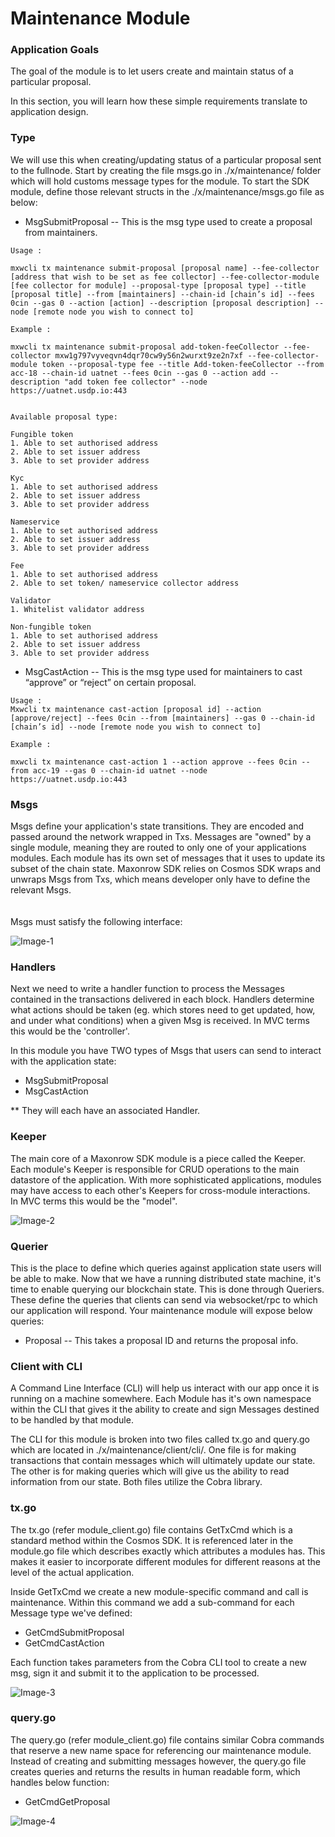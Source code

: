 # Maintenance Module

### Application Goals
The goal of the module is to let users create and maintain status of a particular proposal. 

In this section, you will learn how these simple requirements translate to application design.

### Type

We will use this when creating/updating status of a particular proposal sent to the fullnode. 
Start by creating the file msgs.go in ./x/maintenance/ folder which 
will hold customs message types for the module.
To start the SDK module, define those relevant structs in the ./x/maintenance/msgs.go file as below:

* MsgSubmitProposal
-- This is the msg type used to create a proposal from maintainers. 

```
Usage :

mxwcli tx maintenance submit-proposal [proposal name] --fee-collector [address that wish to be set as fee collector] --fee-collector-module [fee collector for module] --proposal-type [proposal type] --title [proposal title] --from [maintainers] --chain-id [chain’s id] --fees 0cin --gas 0 --action [action] --description [proposal description] --node [remote node you wish to connect to]  

Example :

mxwcli tx maintenance submit-proposal add-token-feeCollector --fee-collector mxw1g797vyveqvn4dqr70cw9y56n2wurxt9ze2n7xf --fee-collector-module token --proposal-type fee --title Add-token-feeCollector --from acc-18 --chain-id uatnet --fees 0cin --gas 0 --action add --description "add token fee collector" --node https://uatnet.usdp.io:443  


Available proposal type: 

Fungible token 
1. Able to set authorised address 
2. Able to set issuer address 
3. Able to set provider address 

Kyc 
1. Able to set authorised address 
2. Able to set issuer address 
3. Able to set provider address 

Nameservice 
1. Able to set authorised address 
2. Able to set issuer address 
3. Able to set provider address 

Fee 
1. Able to set authorised address 
2. Able to set token/ nameservice collector address 

Validator 
1. Whitelist validator address 

Non-fungible token
1. Able to set authorised address 
2. Able to set issuer address 
3. Able to set provider address 
```

* MsgCastAction
-- This is the msg type used for maintainers to cast “approve” or “reject” on certain proposal.

```
Usage :
Mxwcli tx maintenance cast-action [proposal id] --action [approve/reject] --fees 0cin --from [maintainers] --gas 0 --chain-id [chain’s id] --node [remote node you wish to connect to]

Example :

mxwcli tx maintenance cast-action 1 --action approve --fees 0cin --from acc-19 --gas 0 --chain-id uatnet --node https://uatnet.usdp.io:443  
```

### Msgs

Msgs define your application's state transitions. 
They are encoded and passed around the network wrapped in Txs. 
Messages are "owned" by a single module, meaning they are routed to only one of your applications modules. 
Each module has its own set of messages that it uses to update its subset of the chain state. 
Maxonrow SDK relies on Cosmos SDK wraps and unwraps Msgs from Txs, which means developer only have to define the relevant Msgs. <br/><br/>  
Msgs must satisfy the following interface:

![Image-1](/en/latest/pic/node_cli_maintenance-01.png)   


### Handlers

Next we need to write a handler function to process the Messages contained 
in the transactions delivered in each block. 
Handlers determine what actions should be taken (eg. which stores need to get updated, how, and under what conditions) 
when a given Msg is received. In MVC terms this would be the 'controller'.

In this module you have TWO types of Msgs that users 
can send to interact with the application state: 

* MsgSubmitProposal 
* MsgCastAction

** They will each have an associated Handler.


### Keeper

The main core of a Maxonrow SDK module is a piece called the Keeper. 
Each module's Keeper is responsible for CRUD operations to the main datastore of the application. 
With more sophisticated applications, modules may have access to each other's Keepers 
for cross-module interactions.<br/>In MVC terms this would be the "model". 

![Image-2](/en/latest/pic/node_cli_maintenance-02.png)  


### Querier

This is the place to define which queries against application state users will be able to make. 
Now that we have a running distributed state machine, it's time to enable querying our blockchain state. 
This is done through Queriers. 
These define the queries that clients can send via websocket/rpc to which our application will respond. 
Your maintenance module will expose below queries:

* Proposal
-- This takes a proposal ID and returns the proposal info.

### Client with CLI  
A Command Line Interface (CLI) will help us interact with our app once it is running on a machine somewhere. Each Module has it's own namespace within the CLI that gives it the ability to create and sign Messages destined to be handled by that module. 

The CLI for this module is broken into two files called tx.go and query.go which are located in ./x/maintenance/client/cli/. One file is for making transactions that contain messages which will ultimately update our state. The other is for making queries which will give us the ability to read information from our state. Both files utilize the Cobra library.

### tx.go
The tx.go (refer module_client.go) file contains GetTxCmd which is a standard method within the Cosmos SDK. It is referenced later in the module.go file which describes exactly which attributes a modules has. This makes it easier to incorporate different modules for different reasons at the level of the actual application.

Inside GetTxCmd we create a new module-specific command and call is maintenance. Within this command we add a sub-command for each Message type we've defined:

* GetCmdSubmitProposal
* GetCmdCastAction

Each function takes parameters from the Cobra CLI tool to create a new msg, sign it and submit it to the application to be processed. 


![Image-3](/en/latest/pic/node_cli_maintenance-03.png)  


### query.go
The query.go (refer module_client.go) file contains similar Cobra commands that reserve a new name space for referencing our maintenance module. Instead of creating and submitting messages however, the query.go file creates queries and returns the results in human readable form, which handles below function:

* GetCmdGetProposal

![Image-4](/en/latest/pic/node_cli_maintenance-04.png)  


